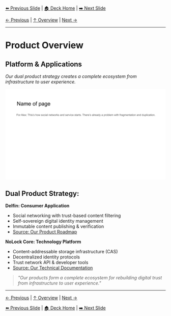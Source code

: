 <!-- Navigation Header -->
[⬅️ Previous Slide](slide15.md) | [🏠 Deck Home](../README.md) | [➡️ Next Slide](slide17.md)

[← Previous](slide15.md) | [↑ Overview](../README.md) | [Next →](slide17.md)

---

# Product Overview

## Platform & Applications

*Our dual product strategy creates a complete ecosystem from infrastructure to user experience.*

![Product Overview](../images/slide7.png)


## Dual Product Strategy:

**Delfin: Consumer Application**
- Social networking with trust-based content filtering
- Self-sovereign digital identity management
- Immutable content publishing & verification
- [Source: Our Product Roadmap]()

**NoLock Core: Technology Platform**
- Content-addressable storage infrastructure (CAS)
- Decentralized identity protocols
- Trust network API & developer tools
- [Source: Our Technical Documentation]()

> *"Our products form a complete ecosystem for rebuilding digital trust from infrastructure to user experience."*



---

[← Previous](slide15.md) | [↑ Overview](../README.md) | [Next →](slide17.md)



<!-- Navigation Footer -->
[⬅️ Previous Slide](slide15.md) | [🏠 Deck Home](../README.md) | [➡️ Next Slide](slide17.md)